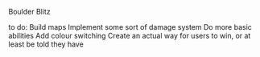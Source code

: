 Boulder Blitz

to do:
	Build maps
	Implement some sort of damage system
	Do more basic abilities
	Add colour switching
	Create an actual way for users to win, or at least be told they have
